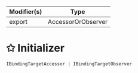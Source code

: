 | Modifier(s)                            | Type                     |
|----------------------------------------|--------------------------|
| export | AccessorOrObserver |

# &#10025; Initializer

```ts
IBindingTargetAccessor | IBindingTargetObserver
```